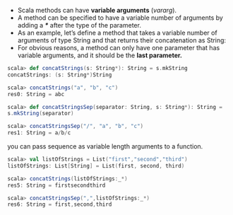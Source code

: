 - Scala methods can have **variable arguments** (_vararg_).
- A method can be specified to have a variable number of arguments by adding a **_\*_** after the type of the parameter.
- As an example, let&#8217;s define a method that takes a variable number of arguments of type String and that returns their concatenation as String:
- For obvious reasons, a method can only have one parameter that has variable arguments, and it should be the **last parameter.**

``` scala
scala> def concatStrings(s: String*): String = s.mkString
concatStrings: (s: String*)String

scala> concatStrings("a", "b", "c")
res0: String = abc

scala> def concatStringsSep(separator: String, s: String*): String =
s.mkString(separator)

scala> concatStringsSep("/", "a", "b", "c")
res1: String = a/b/c
```
you can pass sequence as variable length arguments to a function.

``` scala
scala> val listOfStrings = List("first","second","third")
listOfStrings: List[String] = List(first, second, third)

scala> concatStrings(listOfStrings:_*)
res5: String = firstsecondthird

scala> concatStringsSep(",",listOfStrings:_*)
res6: String = first,second,third
```

